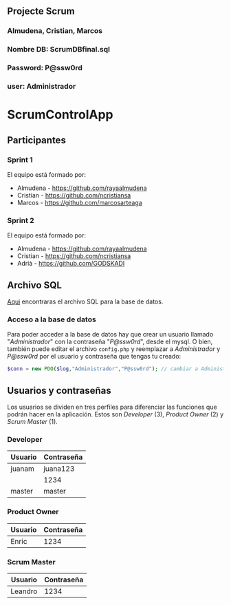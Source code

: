 ## Projecte Scrum
### Almudena, Cristian, Marcos
### Nombre DB: ScrumDBfinal.sql
### Password: P@ssw0rd
### user: Administrador


# ScrumControlApp

## Participantes <a name="participantes"></a>

### Sprint 1 <a name="sprint1"></a>

El equipo está formado por:
- Almudena - https://github.com/rayaalmudena
- Cristian - https://github.com/ncristiansa
- Marcos - https://github.com/marcosarteaga

### Sprint 2 <a name="sprint2"></a>

El equipo está formado por:
- Almudena - https://github.com/rayaalmudena
- Cristian - https://github.com/ncristiansa
- Adrià - https://github.com/GODSKADI

## Archivo SQL <a name="sql-data"></a>

[Aqui](https://github.com/ncristiansa/ProjecteScrum/blob/master/ScrumDBfinal.sql) encontraras el archivo SQL para la base de datos.

### Acceso a la base de datos <a name="acceso-bd"></a>

Para poder acceder a la base de datos hay que crear un usuario llamado "*Administrador*" con la contraseña "*P@ssw0rd*", desde el mysql. O bien, también puede editar el archivo ```config.php``` y reemplazar a *Administrador* y *P@ssw0rd* por el usuario y contraseña que tengas tu creado:

``` php
$conn = new PDO($log,"Administrador","P@ssw0rd"); // cambiar a Administrador por el otro usuario y la P@ssw0rd por su contraseña correspondiente
```


## Usuarios y contraseñas <a name="user-pass"></a>
Los usuarios se dividen en tres perfiles para diferenciar las funciones que podrán hacer en la aplicación. 
Estos son *Developer* (3), *Product Owner* (2) y *Scrum Master* (1).

### Developer <a name="dev"></a>

| Usuario | Contraseña |
|---|---|
| juanam | juana123 |
|  | 1234 |
| master | master |

### Product Owner <a name="po"></a>

| Usuario | Contraseña |
|---|---|
| Enric | 1234 |

### Scrum Master <a name="sm"></a>

| Usuario | Contraseña |
|---|---|
| Leandro | 1234 |
